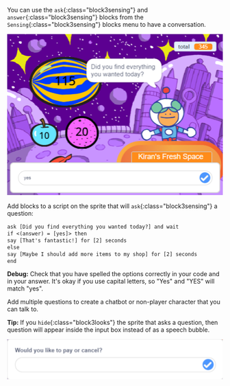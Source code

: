 
You can use the `ask`{:class="block3sensing"} and `answer`{:class="block3sensing"} blocks from the `Sensing`{:class="block3sensing"} blocks menu to have a conversation.

![Ask dialogue with yes as input](images/ask-answer.png)

Add blocks to a script on the sprite that will `ask`{:class="block3sensing"} a question:

```blocks3
ask [Did you find everything you wanted today?] and wait
if <(answer) = [yes]> then
say [That's fantastic!] for [2] seconds
else
say [Maybe I should add more items to my shop] for [2] seconds
end
```

**Debug:** Check that you have spelled the options correctly in your code and in your answer. It's okay if you use capital letters, so "Yes" and "YES" will match "yes". 

Add multiple questions to create a chatbot or non-player character that you can talk to.

**Tip:** If you `hide`{:class="block3looks"} the sprite that asks a question, then question will appear inside the input box instead of as a speech bubble.

![Ask dialogue with question inside](images/ask-hidden-sprite.png)

